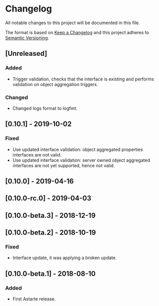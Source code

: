 # Changelog
All notable changes to this project will be documented in this file.

The format is based on [Keep a Changelog](http://keepachangelog.com/en/1.0.0/)
and this project adheres to [Semantic Versioning](http://semver.org/spec/v2.0.0.html).

## [Unreleased]
### Added
- Trigger validation, checks that the interface is existing and performs validation on object aggregation triggers.

### Changed
- Changed logs format to logfmt.

## [0.10.1] - 2019-10-02
### Fixed
- Use updated interface validation: object aggregated properties interfaces are not valid.
- Use updated interface validation: server owned object aggregated interfaces are not yet supported, hence not valid.

## [0.10.0] - 2019-04-16

## [0.10.0-rc.0] - 2019-04-03

## [0.10.0-beta.3] - 2018-12-19

## [0.10.0-beta.2] - 2018-10-19
### Fixed
- Interface update, it was applying a broken update.

## [0.10.0-beta.1] - 2018-08-10
### Added
- First Astarte release.
